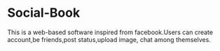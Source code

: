 # Social-Book
This is a web-based software inspired from facebook.Users can create account,be friends,post status,upload image,
chat among themselves.
